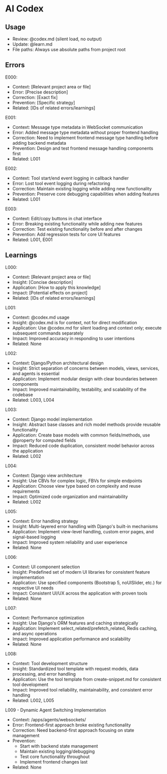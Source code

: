 # AI Codex

## Usage

- Review: @codex.md (silent load, no output)
- Update: @learn.md
- File paths: Always use absolute paths from project root

## Errors

E000:

- Context: [Relevant project area or file]
- Error: [Precise description]
- Correction: [Exact fix]
- Prevention: [Specific strategy]
- Related: [IDs of related errors/learnings]

E001:

- Context: Message type metadata in WebSocket communication
- Error: Added message type metadata without proper frontend handling
- Correction: Need to implement frontend message type handling before adding backend metadata
- Prevention: Design and test frontend message handling components first
- Related: L001

E002:

- Context: Tool start/end event logging in callback handler
- Error: Lost tool event logging during refactoring
- Correction: Maintain existing logging while adding new functionality
- Prevention: Preserve core debugging capabilities when adding features
- Related: L001

E003:

- Context: Edit/copy buttons in chat interface
- Error: Breaking existing functionality while adding new features
- Correction: Test existing functionality before and after changes
- Prevention: Add regression tests for core UI features
- Related: L001, E001

## Learnings

L000:

- Context: [Relevant project area or file]
- Insight: [Concise description]
- Application: [How to apply this knowledge]
- Impact: [Potential effects on project]
- Related: [IDs of related errors/learnings]

L001:

- Context: @codex.md usage
- Insight: @codex.md is for context, not for direct modification
- Application: Use @codex.md for silent loading and context only; execute subsequent commands separately
- Impact: Improved accuracy in responding to user intentions
- Related: None

L002:
- Context: Django/Python architectural design
- Insight: Strict separation of concerns between models, views, services, and agents is essential
- Application: Implement modular design with clear boundaries between components
- Impact: Improved maintainability, testability, and scalability of the codebase
- Related: L003, L004

L003:
- Context: Django model implementation
- Insight: Abstract base classes and rich model methods provide reusable functionality
- Application: Create base models with common fields/methods, use @property for computed fields
- Impact: Reduced code duplication, consistent model behavior across the application
- Related: L002

L004:
- Context: Django view architecture
- Insight: Use CBVs for complex logic, FBVs for simple endpoints
- Application: Choose view type based on complexity and reuse requirements
- Impact: Optimized code organization and maintainability
- Related: L002

L005:
- Context: Error handling strategy
- Insight: Multi-layered error handling with Django's built-in mechanisms
- Application: Implement view-level handling, custom error pages, and signal-based logging
- Impact: Improved system reliability and user experience
- Related: None

L006:
- Context: UI component selection
- Insight: Predefined set of modern UI libraries for consistent feature implementation
- Application: Use specified components (Bootstrap 5, noUISlider, etc.) for respective UI needs
- Impact: Consistent UI/UX across the application with proven tools
- Related: None

L007:
- Context: Performance optimization
- Insight: Use Django's ORM features and caching strategically
- Application: Implement select_related/prefetch_related, Redis caching, and async operations
- Impact: Improved application performance and scalability
- Related: None

L008:
- Context: Tool development structure
- Insight: Standardized tool template with request models, data processing, and error handling
- Application: Use the tool template from create-snippet.md for consistent tool development
- Impact: Improved tool reliability, maintainability, and consistent error handling
- Related: L002, L005

L009 - Dynamic Agent Switching Implementation
- Context: /apps/agents/websockets/
- Error: Frontend-first approach broke existing functionality
- Correction: Need backend-first approach focusing on state management
- Prevention: 
  - Start with backend state management
  - Maintain existing logging/debugging
  - Test core functionality throughout
  - Implement frontend changes last
- Related: None
